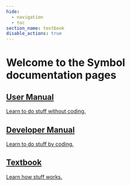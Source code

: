 ```yaml
---
hide:
  - navigation
  - toc
section_name: textbook
disable_actions: true
---
```


# Welcome to the Symbol documentation pages

<div class="grid">

<div class="card">
<a href="userbook/intro/index.html" class="userbook">
  <div></div>
  <h2>User Manual</h2>
  <p>Learn to do stuff without coding.</p>
</a>
</div>

<div class="card">
<a href="devbook/intro/index.html" class="devbook">
  <div></div>
  <h2>Developer Manual</h2>
  <p>Learn to do stuff by coding.</p>
</a>
</div>

<div class="card">
<a href="textbook/intro/index.html" class="textbook">
  <div></div>
  <h2>Textbook</h2>
  <p>Learn how stuff works.</p>
</a>
</div>

</div>

<style>
.md-tabs, .md-source-file {
    display:none;
}
.md-main {
    overflow: hidden;
}
.md-typeset .grid {
    gap: 0;
}
</style>
